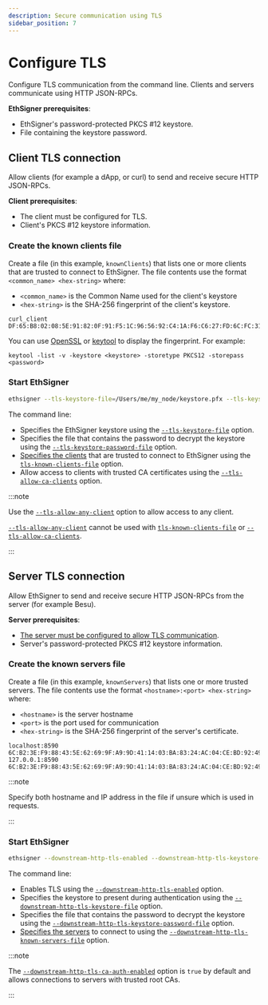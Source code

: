 ```yaml
---
description: Secure communication using TLS
sidebar_position: 7
---
```


# Configure TLS

Configure TLS communication from the command line. Clients and servers communicate using HTTP JSON-RPCs.

**EthSigner prerequisites**:

- EthSigner's password-protected PKCS #12 keystore.
- File containing the keystore password.

## Client TLS connection

Allow clients (for example a dApp, or curl) to send and receive secure HTTP JSON-RPCs.

**Client prerequisites**:

- The client must be configured for TLS.
- Client's PKCS #12 keystore information.

### Create the known clients file

Create a file (in this example, `knownClients`) that lists one or more clients that are trusted to connect to EthSigner. The file contents use the format `<common_name> <hex-string>` where:

- `<common_name>` is the Common Name used for the client's keystore
- `<hex-string>` is the SHA-256 fingerprint of the client's keystore.

```
curl_client DF:65:B8:02:08:5E:91:82:0F:91:F5:1C:96:56:92:C4:1A:F6:C6:27:FD:6C:FC:31:F2:BB:90:17:22:59:5B:50
```

You can use [OpenSSL](https://www.openssl.org/) or [keytool](https://docs.oracle.com/javase/6/docs/technotes/tools/solaris/keytool.html) to display the fingerprint. For example:

```
keytool -list -v -keystore <keystore> -storetype PKCS12 -storepass <password>
```

### Start EthSigner

```bash
ethsigner --tls-keystore-file=/Users/me/my_node/keystore.pfx --tls-keystore-password-file=/Users/me/my_node/keystorePassword --tls-known-clients-file=/Users/me/my_node/knownClients  --tls-allow-ca-clients
```

The command line:

- Specifies the EthSigner keystore using the [`--tls-keystore-file`](../Reference/CLI/CLI-Syntax.md#tls-keystore-file) option.
- Specifies the file that contains the password to decrypt the keystore using the [`--tls-keystore-password-file`](../Reference/CLI/CLI-Syntax.md#tls-keystore-password-file) option.
- [Specifies the clients](#create-the-known-clients-file) that are trusted to connect to EthSigner using the [`tls-known-clients-file`](../Reference/CLI/CLI-Syntax.md#tls-known-clients-file) option.
- Allow access to clients with trusted CA certificates using the [`--tls-allow-ca-clients`](../Reference/CLI/CLI-Syntax.md#tls-allow-ca-clients) option.

:::note

Use the [`--tls-allow-any-client`](../Reference/CLI/CLI-Syntax.md#tls-allow-any-client) option to allow access to any client.

[`--tls-allow-any-client`](../Reference/CLI/CLI-Syntax.md#tls-allow-any-client) cannot be used with [`tls-known-clients-file`](../Reference/CLI/CLI-Syntax.md#tls-known-clients-file) or [`--tls-allow-ca-clients`](../Reference/CLI/CLI-Syntax.md#tls-allow-ca-clients).

:::

## Server TLS connection

Allow EthSigner to send and receive secure HTTP JSON-RPCs from the server (for example Besu).

**Server prerequisites**:

- [The server must be configured to allow TLS communication](https://besu.hyperledger.org/en/latest/HowTo/Configure/Configure-TLS/).
- Server's password-protected PKCS #12 keystore information.

### Create the known servers file

Create a file (in this example, `knownServers`) that lists one or more trusted servers. The file contents use the format `<hostname>:<port> <hex-string>` where:

- `<hostname>` is the server hostname
- `<port>` is the port used for communication
- `<hex-string>` is the SHA-256 fingerprint of the server's certificate.

```
localhost:8590 6C:B2:3E:F9:88:43:5E:62:69:9F:A9:9D:41:14:03:BA:83:24:AC:04:CE:BD:92:49:1B:8D:B2:A4:86:39:4C:BB
127.0.0.1:8590 6C:B2:3E:F9:88:43:5E:62:69:9F:A9:9D:41:14:03:BA:83:24:AC:04:CE:BD:92:49:1B:8D:B2:A4:86:39:4C:BB
```

:::note

Specify both hostname and IP address in the file if unsure which is used in requests.

:::

### Start EthSigner

```bash
ethsigner --downstream-http-tls-enabled --downstream-http-tls-keystore-file=/Users/me/my_node/keystore.pfx --downstream-http-tls-keystore-password-file=/Users/me/my_node/keyPassword --downstream-http-tls-known-servers-file=/Users/me/my_node/knownServers
```

The command line:

- Enables TLS using the [`--downstream-http-tls-enabled`](../Reference/CLI/CLI-Syntax.md#downstream-http-tls-enabled) option.
- Specifies the keystore to present during authentication using the [`--downstream-http-tls-keystore-file`](../Reference/CLI/CLI-Syntax.md#downstream-http-tls-keystore-file) option.
- Specifies the file that contains the password to decrypt the keystore using the [`--downstream-http-tls-keystore-password-file`](../Reference/CLI/CLI-Syntax.md#downstream-http-tls-keystore-password-file) option.
- [Specifies the servers](#create-the-known-servers-file) to connect to using the [`--downstream-http-tls-known-servers-file`](../Reference/CLI/CLI-Syntax.md#downstream-http-tls-known-servers-file) option.

:::note

The [`--downstream-http-tls-ca-auth-enabled`](../Reference/CLI/CLI-Syntax.md#downstream-http-tls-ca-auth-enabled) option is `true` by default and allows connections to servers with trusted root CAs.

:::
